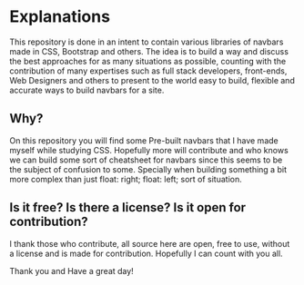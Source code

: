 # Explanations

This repository is done in an intent to contain various libraries of navbars made in CSS, Bootstrap and others.
The idea is to build a way and discuss the best approaches for as many situations as possible, counting with the 
contribution of many expertises such as full stack developers, front-ends, Web Designers and others to present
to the world easy to build, flexible and accurate ways to build navbars for a site.

## Why?

On this repository you will find some Pre-built navbars that I have made myself while studying CSS. Hopefully more
will contribute and who knows we can build some sort of cheatsheet for navbars since this seems to be the subject
of confusion to some. Specially when building something a bit more complex than just float: right; float: left; 
sort of situation.

## Is it free? Is there a license? Is it open for contribution?

I thank those who contribute, all source here are open, free to use, without a license and is made for contribution.
Hopefully I can count with you all.

Thank you and Have a great day!

